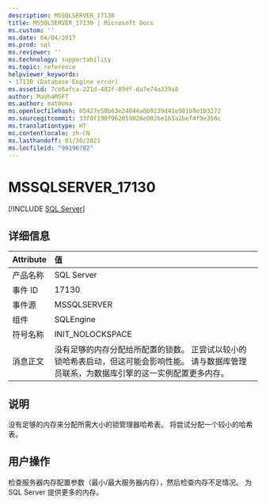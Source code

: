 ```yaml
---
description: MSSQLSERVER_17130
title: MSSQLSERVER_17130 | Microsoft Docs
ms.custom: ''
ms.date: 04/04/2017
ms.prod: sql
ms.reviewer: ''
ms.technology: supportability
ms.topic: reference
helpviewer_keywords:
- 17130 (Database Engine error)
ms.assetid: 7ce6afca-221d-402f-89df-da7e74a339a8
author: MashaMSFT
ms.author: mathoma
ms.openlocfilehash: 05427e58b83e24844a0b9239d41e981b9e1b3272
ms.sourcegitcommit: 33f0f190f962059826e002be165a2bef4f9e350c
ms.translationtype: HT
ms.contentlocale: zh-CN
ms.lasthandoff: 01/30/2021
ms.locfileid: "99196782"
---
```

# <a name="mssqlserver_17130"></a>MSSQLSERVER_17130
 [!INCLUDE [SQL Server](../../includes/applies-to-version/sqlserver.md)]
  
## <a name="details"></a>详细信息  
  
| Attribute | 值 |  
| :-------- | :---- |  
|产品名称|SQL Server|  
|事件 ID|17130|  
|事件源|MSSQLSERVER|  
|组件|SQLEngine|  
|符号名称|INIT_NOLOCKSPACE|  
|消息正文|没有足够的内存分配给所配置的锁数。 正尝试以较小的锁哈希表启动，但这可能会影响性能。 请与数据库管理员联系，为数据库引擎的这一实例配置更多内存。|  
  
## <a name="explanation"></a>说明  
没有足够的内存来分配所需大小的锁管理器哈希表。  将尝试分配一个较小的哈希表。  
  
## <a name="user-action"></a>用户操作  
检查服务器内存配置参数（最小/最大服务器内存），然后检查内存不足情况。 为 SQL Server 提供更多的内存。  
  
